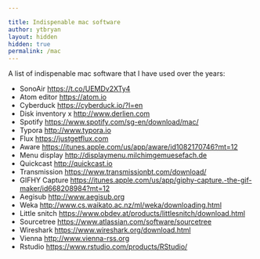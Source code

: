 ```yaml
---

title: Indispenable mac software
author: ytbryan
layout: hidden
hidden: true
permalink: /mac
---
```


A  list of indispenable mac software that I have used over the years: 

- SonoAir https://t.co/UEMDv2XTy4
- Atom editor https://atom.io
- Cyberduck https://cyberduck.io/?l=en
- Disk inventory x http://www.derlien.com
- Spotify https://www.spotify.com/sg-en/download/mac/
- Typora http://www.typora.io
- Flux https://justgetflux.com
- Aware https://itunes.apple.com/us/app/aware/id1082170746?mt=12
- Menu display http://displaymenu.milchimgemuesefach.de
- Quickcast http://quickcast.io
- Transmission https://www.transmissionbt.com/download/
- GIFHY Capture https://itunes.apple.com/us/app/giphy-capture.-the-gif-maker/id668208984?mt=12
- Aegisub http://www.aegisub.org
- Weka http://www.cs.waikato.ac.nz/ml/weka/downloading.html
- Little snitch https://www.obdev.at/products/littlesnitch/download.html
- Sourcetree https://www.atlassian.com/software/sourcetree
- Wireshark https://www.wireshark.org/download.html
- Vienna http://www.vienna-rss.org
- Rstudio https://www.rstudio.com/products/RStudio/